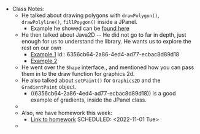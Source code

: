 - Class Notes:
	- He talked about drawing polygons with `drawPolygon()`, `drawPolyline()`, `fillPoygon()` inside a JPanel.
		- Example he showed can be [found here](https://www.cs.fsu.edu/~myers/cop3252/notes/deitel7/ch12/fig12_27_28/)
	- He then talked about Java2D -- He did not go to far in depth, just enough for us to understand the library. He wants us to explore the rest on our own
		- [Example 1](https://www.cs.fsu.edu/~myers/cop3252/notes/deitel7/ch12/fig12_29_30/)
		  id:: 6356cb64-2a86-4ed4-ad77-ecbac8d89d18
		- [Example 2](https://www.cs.fsu.edu/~myers/cop3252/notes/deitel7/ch12/fig12_31_32/)
	- He went over the `Shape` interface., and mentioned how you can pass them in to the draw function for graphics 2d.
	- He also talked about `setPaint()` for `Graphics2D` and the `GradientPaint` object.
		- ((6356cb64-2a86-4ed4-ad77-ecbac8d89d18)) is a good example of gradients, inside the JPanel class.
	-
	- Also, we have homework this week:
		- [Link to homework](https://www.cs.fsu.edu/~myers/cop3252/hw/hw05.html)
		  SCHEDULED: <2022-11-01 Tue>
	-